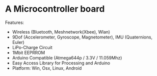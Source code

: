 # A Microcontroller board #

Features:

  * Wireless (Bluetooth, Meshnetwork(Xbee), Wlan)
  * 9Dof (Accelerometer, Gyroscope, Magnetometer), IMU (Quaternions, Euler)
  * LiPo-Charge Circuit
  * 1Mbit EEPRROM
  * Arduino Compatible (Atmega644p / 3.3V / 11.059Mhz)
  * Easy Access Library for Processing and Arduino
  * Platform: Win, Osx, Linux, Android